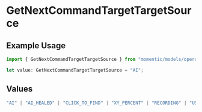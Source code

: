 # GetNextCommandTargetTargetSource

## Example Usage

```typescript
import { GetNextCommandTargetTargetSource } from "momentic/models/operations";

let value: GetNextCommandTargetTargetSource = "AI";
```

## Values

```typescript
"AI" | "AI_HEALED" | "CLICK_TO_FIND" | "XY_PERCENT" | "RECORDING" | "USER_CSS_SELECTOR"
```